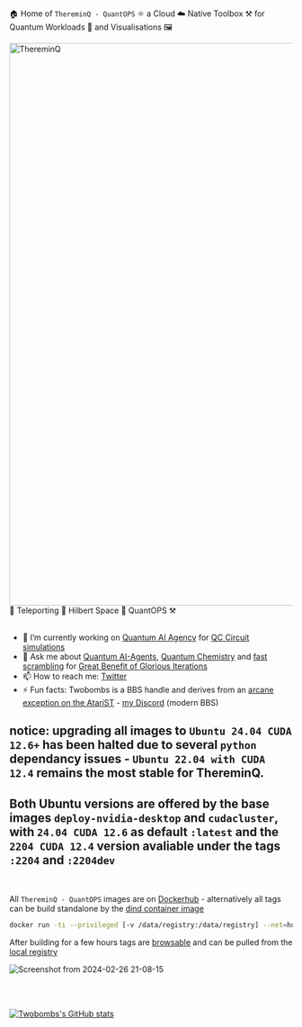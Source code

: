 🏠 Home of `ThereminQ - QuantOPS` ⚛️ a Cloud ☁️ Native Toolbox ⚒️ for Quantum Workloads 👷 and Visualisations 🖼️ 

<img width="1000" alt="ThereminQ" src="https://github.com/twobombs/thereminq-tensors/assets/12692227/a299e650-6513-43d1-afab-ba036aa5e12e">
🧭 Teleporting 🌊 Hilbert Space 🌌 QuantOPS ⚒️

<br>
<br>

- 🔭 I’m currently working on [Quantum AI Agency](https://github.com/twobombs/thereminq-llama) for [QC Circuit simulations](https://github.com/twobombs/thereminq-tensors?tab=readme-ov-file#ollama-open-interpreter-agentops-stack-for-coding-solutions)
- 💬 Ask me about [Quantum AI-Agents](https://github.com/twobombs/thereminq-tensors?tab=readme-ov-file#ollama-open-interpreter-agentops-stack-for-coding-solutions), [Quantum Chemistry](https://github.com/twobombs/thereminq-llama/tree/main) and [fast scrambling](https://youtu.be/5NhJT8rtrOM?si=T28ePIyrzEnLlbxX) for [Great Benefit of Glorious Iterations](https://youtu.be/6Y08Tt51HDQ?si=bhZs23zwc_Atm5dI)
- 📫 How to reach me: [Twitter](https://twitter.com/twobombs)
- ⚡ Fun facts: Twobombs is a BBS handle and derives from an [arcane exception on the AtariST](https://en.wikipedia.org/wiki/Bomb_(icon)#Atari_ST_TOS) - [my Discord](https://discord.gg/wG3gV6zP) (modern BBS)

## notice: upgrading all images to `Ubuntu 24.04 CUDA 12.6+` has been halted due to several `python` dependancy issues - `Ubuntu 22.04 with CUDA 12.4` remains the most stable for ThereminQ. 

## Both Ubuntu versions are offered by the base images `deploy-nvidia-desktop` and `cudacluster`, with `24.04 CUDA 12.6` as default `:latest` and the `2204 CUDA 12.4` version avaliable under the tags `:2204` and `:2204dev`

<br>

All `ThereminQ - QuantOPS` images are on [Dockerhub](https://hub.docker.com/u/twobombs) - alternatively all tags can be build standalone by the [dind container image](https://github.com/twobombs/twobombs/tree/main) 
```bash
docker run -ti --privileged [-v /data/registry:/data/registry] --net=host twobombs/twobombs bash buildall.sh [reponame.sh]
````

After building for a few hours tags are [browsable](http://localhost) and can be pulled from the [local registry](http://localhost:5000)

![Screenshot from 2024-02-26 21-08-15](https://github.com/twobombs/twobombs/assets/12692227/6d12d38b-7441-4435-a94d-de860e46dc24)

<br>
<br>

[![Twobombs's GitHub stats](https://github-readme-stats.vercel.app/api?username=twobombs&theme=city_lights&show_icons=true)](https://github.com/anuraghazra/github-readme-stats)


<!--
**twobombs/twobombs** is a ✨ _special_ ✨ repository because its `README.md` (this file) appears on your GitHub profile.

Here are some ideas to get you started:

- 🔭 I’m currently working on ...
- 🌱 I’m currently learning ...
- 👯 I’m looking to collaborate on ...
- 🤔 I’m looking for help with ...
- 💬 Ask me about ...
- 📫 How to reach me: ...
- 😄 Pronouns: ...
- ⚡ Fun fact: ...
-->
